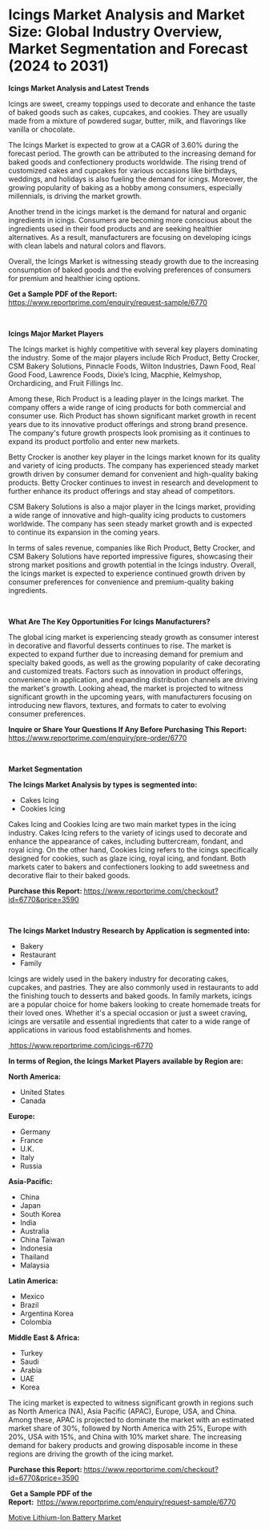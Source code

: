 <p><h1>Icings Market Analysis and Market Size: Global Industry Overview, Market Segmentation and Forecast (2024 to 2031)</h1></p><p><strong>Icings Market Analysis and Latest Trends</strong></p>
<p><p>Icings are sweet, creamy toppings used to decorate and enhance the taste of baked goods such as cakes, cupcakes, and cookies. They are usually made from a mixture of powdered sugar, butter, milk, and flavorings like vanilla or chocolate.</p><p>The Icings Market is expected to grow at a CAGR of 3.60% during the forecast period. The growth can be attributed to the increasing demand for baked goods and confectionery products worldwide. The rising trend of customized cakes and cupcakes for various occasions like birthdays, weddings, and holidays is also fueling the demand for icings. Moreover, the growing popularity of baking as a hobby among consumers, especially millennials, is driving the market growth.</p><p>Another trend in the icings market is the demand for natural and organic ingredients in icings. Consumers are becoming more conscious about the ingredients used in their food products and are seeking healthier alternatives. As a result, manufacturers are focusing on developing icings with clean labels and natural colors and flavors.</p><p>Overall, the Icings Market is witnessing steady growth due to the increasing consumption of baked goods and the evolving preferences of consumers for premium and healthier icing options.</p></p>
<p><strong>Get a Sample PDF of the Report:&nbsp;</strong> <a href="https://www.reportprime.com/enquiry/request-sample/6770">https://www.reportprime.com/enquiry/request-sample/6770</a></p>
<p>&nbsp;</p>
<p><strong>Icings Major Market Players</strong></p>
<p><p>The Icings market is highly competitive with several key players dominating the industry. Some of the major players include Rich Product, Betty Crocker, CSM Bakery Solutions, Pinnacle Foods, Wilton Industries, Dawn Food, Real Good Food, Lawrence Foods, Dixie’s Icing, Macphie, Kelmyshop, Orchardicing, and Fruit Fillings Inc.</p><p>Among these, Rich Product is a leading player in the Icings market. The company offers a wide range of icing products for both commercial and consumer use. Rich Product has shown significant market growth in recent years due to its innovative product offerings and strong brand presence. The company's future growth prospects look promising as it continues to expand its product portfolio and enter new markets.</p><p>Betty Crocker is another key player in the Icings market known for its quality and variety of icing products. The company has experienced steady market growth driven by consumer demand for convenient and high-quality baking products. Betty Crocker continues to invest in research and development to further enhance its product offerings and stay ahead of competitors.</p><p>CSM Bakery Solutions is also a major player in the Icings market, providing a wide range of innovative and high-quality icing products to customers worldwide. The company has seen steady market growth and is expected to continue its expansion in the coming years.</p><p>In terms of sales revenue, companies like Rich Product, Betty Crocker, and CSM Bakery Solutions have reported impressive figures, showcasing their strong market positions and growth potential in the Icings industry. Overall, the Icings market is expected to experience continued growth driven by consumer preferences for convenience and premium-quality baking ingredients.</p></p>
<p>&nbsp;</p>
<p><strong>What Are The Key Opportunities For Icings Manufacturers?</strong></p>
<p><p>The global icing market is experiencing steady growth as consumer interest in decorative and flavorful desserts continues to rise. The market is expected to expand further due to increasing demand for premium and specialty baked goods, as well as the growing popularity of cake decorating and customized treats. Factors such as innovation in product offerings, convenience in application, and expanding distribution channels are driving the market's growth. Looking ahead, the market is projected to witness significant growth in the upcoming years, with manufacturers focusing on introducing new flavors, textures, and formats to cater to evolving consumer preferences.</p></p>
<p><strong>Inquire or Share Your Questions If Any Before Purchasing This Report:</strong> <a href="https://www.reportprime.com/enquiry/pre-order/6770">https://www.reportprime.com/enquiry/pre-order/6770</a></p>
<p>&nbsp;</p>
<p><strong>Market Segmentation</strong></p>
<p><strong>The Icings Market Analysis by types is segmented into:</strong></p>
<p><ul><li>Cakes Icing</li><li>Cookies Icing</li></ul></p>
<p><p>Cakes Icing and Cookies Icing are two main market types in the icing industry. Cakes Icing refers to the variety of icings used to decorate and enhance the appearance of cakes, including buttercream, fondant, and royal icing. On the other hand, Cookies Icing refers to the icings specifically designed for cookies, such as glaze icing, royal icing, and fondant. Both markets cater to bakers and confectioners looking to add sweetness and decorative flair to their baked goods.</p></p>
<p><strong>Purchase this Report:&nbsp;</strong><a href="https://www.reportprime.com/checkout?id=6770&price=3590">https://www.reportprime.com/checkout?id=6770&price=3590</a></p>
<p>&nbsp;</p>
<p><strong>The Icings Market Industry Research by Application is segmented into:</strong></p>
<p><ul><li>Bakery</li><li>Restaurant</li><li>Family</li></ul></p>
<p><p>Icings are widely used in the bakery industry for decorating cakes, cupcakes, and pastries. They are also commonly used in restaurants to add the finishing touch to desserts and baked goods. In family markets, icings are a popular choice for home bakers looking to create homemade treats for their loved ones. Whether it's a special occasion or just a sweet craving, icings are versatile and essential ingredients that cater to a wide range of applications in various food establishments and homes.</p></p>
<p><a href="https://www.reportprime.com/icings-r6770">&nbsp;https://www.reportprime.com/icings-r6770</a></p>
<p><strong>In terms of Region, the Icings Market Players available by Region are:</strong></p>
<p>
    <p> <strong> North America: </strong>
        <ul>
            <li>United States</li>
            <li>Canada</li>
        </ul>
        </p> 
    <p> <strong> Europe: </strong>
        <ul>
            <li>Germany</li>
            <li>France</li>
            <li>U.K.</li>
            <li>Italy</li>
            <li>Russia</li>
        </ul>
        </p> 
    <p> <strong> Asia-Pacific: </strong>
        <ul>
            <li>China</li>
            <li>Japan</li>
            <li>South Korea</li>
            <li>India</li>
            <li>Australia</li>
            <li>China Taiwan</li>
            <li>Indonesia</li>
            <li>Thailand</li>
            <li>Malaysia</li>
        </ul>
        </p> 
    <p> <strong> Latin America: </strong>
        <ul>
            <li>Mexico</li>
            <li>Brazil</li>
            <li>Argentina Korea</li>
            <li>Colombia</li>
        </ul>
        </p> 
    <p> <strong> Middle East & Africa: </strong>
        <ul>
            <li>Turkey</li>
            <li>Saudi</li>
            <li>Arabia</li>
            <li>UAE</li>
            <li>Korea</li>
        </ul>
    </p>
    </p>
<p><p>The icing market is expected to witness significant growth in regions such as North America (NA), Asia Pacific (APAC), Europe, USA, and China. Among these, APAC is projected to dominate the market with an estimated market share of 30%, followed by North America with 25%, Europe with 20%, USA with 15%, and China with 10% market share. The increasing demand for bakery products and growing disposable income in these regions are driving the growth of the icing market.</p></p>
<p><strong>Purchase this Report: </strong><a href="https://www.reportprime.com/checkout?id=6770&price=3590">https://www.reportprime.com/checkout?id=6770&price=3590</a></p>
<p>&nbsp;<strong>Get a Sample PDF of the Report:&nbsp;&nbsp;</strong><a href="https://www.reportprime.com/enquiry/request-sample/6770">https://www.reportprime.com/enquiry/request-sample/6770</a></p>
<p><strong></strong></p>
<p><p><a href="https://www.linkedin.com/pulse/motive-ek-phrasis-rsnqc?trackingId=Q0uBbXi4QoGOUS0JFMpU2w%3D%3D">Motive Lithium-Ion Battery Market</a></p></p>